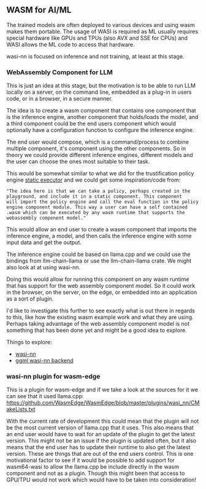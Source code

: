 ## WASM for AI/ML
The trained models are often deployed to various devices and using wasm makes
them portable. The usage of WASI is required as ML usually requires special
hardware like GPUs and TPUs (also AVX and SSE for CPUs) and WASI allows the ML
code to access that hardware.

wasi-nn is focused on inference and not training, at least at this stage.

### WebAssembly Component for LLM
This is just an idea at this stage, but the motivation is to be able to run LLM
locally on a server, on the command line, embedded as a plug-in in users code,
or in a browser, in a secure manner.

The idea is to create a wasm component that contains one component that is the
inference engine, another component that holds/loads the model, and a third
component could be the end users component which would optionally have a
configuration function to configure the inference engine.

The end user would compose, which is a command/process to combine multiple
component, it's component using the other components. So in theory we could
provide different inference engines, different models and the user can choose
the ones most suitable to their task.

This would be somewhat similar to what we did for the trustification policy
engine [static executor](https://github.com/seedwing-io/seedwing-policy/pull/237)
and we could get some inspiration/code from:
```
"The idea here is that we can take a policy, perhaps created in the
playground, and include it in a static component. This component
will import the policy engine and call the eval function in the policy
engine component module. This way a user can have a self contained
.wasm which can be executed by any wasm runtime that supports the
webassembly component model."
```
This would allow an end user to create a wasm component that imports the
inference engine, a model, and then calls the inference engine with some
input data and get the output.

The inference engine could be based on llama.cpp and we could use the bindings
from llm-chain-llama or use the llm-chain-llama crate. We might also look at
at using wasi-nn.

Doing this would allow for running this component on any wasm runtime that has
support for the web assembly component model. So it could work in the browser,
on the server, on the edge, or embedded into an application as a sort of
plugin.

I'd like to investigate this further to see exactly what is out there in regards
to this, like how the existing wasm example work and what they are using.
Perhaps taking advantage of the web assembly component model is not something
that has been done yet and might be a good idea to explore.

Things to explore:
* [wasi-nn](https://github.com/WebAssembly/wasi-nn)
* [ggml wasi-nn backend](https://github.com/second-state/wasmedge-wasi-nn/tree/ggml/rust)


### wasi-nn plugin for wasm-edge
This is a plugin for wasm-edge and if we take a look at the sources for it we
can see that it used llama.cpp:
https://github.com/WasmEdge/WasmEdge/blob/master/plugins/wasi_nn/CMakeLists.txt

With the current rate of development this could mean that the plugin will not
be the most current version of llama.cpp that it uses. This also means that an
end user would have to wait for an update of the plugin to get the latest
version. This might not be an issue if the plugin is updated often, but it also
means that the end user has to update their runtime to also get the latest
version. These are things that are out of the end users control. This is one
motivational factor to see if it would be possible to add support for
wasm64-wasi to allow the llama.cpp be include directly in the wasm component
and not as a plugin. Though this might been that access to GPU/TPU would not
work which would have to be taken into consideration!
